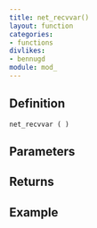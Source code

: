 ```yaml
---
title: net_recvvar()
layout: function
categories:
- functions
divlikes:
- bennugd
module: mod_
---
```


## Definition

    net_recvvar ( )

## Parameters

## Returns

## Example
